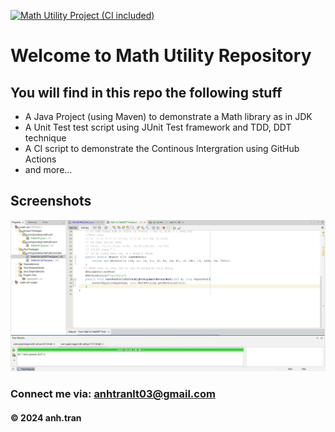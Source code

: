 [![Math Utility Project (CI included)](https://github.com/AnhTranLT/math-util/actions/workflows/maven.yml/badge.svg)](https://github.com/AnhTranLT/math-util/actions/workflows/maven.yml)

# Welcome to Math Utility Repository

## You will find in this repo the following stuff

- A Java Project (using Maven) to demonstrate a Math library as in JDK
- A Unit Test test script using JUnit Test framework and TDD, DDT technique
- A CI script to demonstrate the Continous Intergration using GitHub Actions
- and more...

## Screenshots

![Source code and test scriptss](https://github.com/AnhTranLT/math-util/blob/main/screenshots/testting.jpg)

### Connect me via: anhtranlt03@gmail.com

#### &#169; 2024 anh.tran
